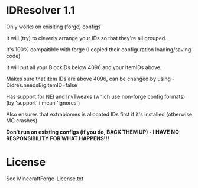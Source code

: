 <html>
<body>

<h1>IDResolver 1.1</h1>

Only works on exisiting (forge) configs

It will (try) to cleverly arrange your IDs so that they're all grouped.

It's 100% compaitible with forge (I copied their configuration loading/saving code)

It will put all your BlockIDs below 4096 and your ItemIDs above.

Makes sure that item IDs are above 4096, can be changed by using -Didres.needsBigItemID=false

Has support for NEI and InvTweaks (which use non-forge config formats)<br />
(by 'support' i mean 'ignores')

Also ensures that extrabiomes is allocated IDs first 
if it's installed (otherwise MC crashes)

<b>Don't run on existing configs (if you do, BACK THEM UP) - I HAVE NO RESPONSIBILITY FOR WHAT HAPPENS!!!</b>

<h1>License</h1>
See MinecraftForge-License.txt
</body>
</html>
